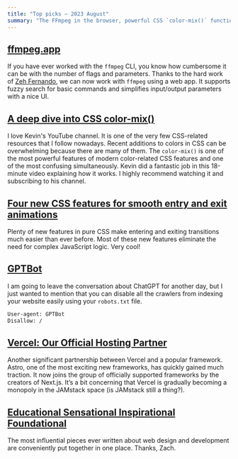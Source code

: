 ```yaml
---
title: "Top picks — 2023 August"
summary: "The FFmpeg in the browser, powerful CSS `color-mix()` function, entering and exiting animations in CSS are easier than ever before, Astro is now integrated with Vercel, the most influential pieces ever written about web design and more!"
---
```


## [ffmpeg.app](https://ffmpeg.app)

If you have ever worked with the `ffmpeg` CLI, you know how cumbersome it can be with the number of flags and parameters. Thanks to the hard work of [Zeh Fernando](https://portfolio.zehfernando.com), we can now work with `ffmpeg` using a web app. It supports fuzzy search for basic commands and simplifies input/output parameters with a nice UI.

## [A deep dive into CSS color-mix()](https://youtu.be/I9zHX-jSKpA)

I love Kevin's YouTube channel. It is one of the very few CSS-related resources that I follow nowadays. Recent additions to colors in CSS can be overwhelming because there are many of them. The `color-mix()` is one of the most powerful features of modern color-related CSS features and one of the most confusing simultaneously. Kevin did a fantastic job in this 18-minute video explaining how it works. I highly recommend watching it and subscribing to his channel.

## [Four new CSS features for smooth entry and exit animations](https://developer.chrome.com/blog/entry-exit-animations/)

Plenty of new features in pure CSS make entering and exiting transitions much easier than ever before. Most of these new features eliminate the need for complex JavaScript logic. Very cool!

## [GPTBot](https://platform.openai.com/docs/gptbot)

I am going to leave the conversation about ChatGPT for another day, but I just wanted to mention that you can disable all the crawlers from indexing your website easily using your `robots.txt` file.

```txt
User-agent: GPTBot
Disallow: /
```

## [Vercel: Our Official Hosting Partner](https://astro.build/blog/vercel-official-hosting-partner/)

Another significant partnership between Vercel and a popular framework. Astro, one of the most exciting new frameworks, has quickly gained much traction. It now joins the group of officially supported frameworks by the creators of Next.js. It’s a bit concerning that Vercel is gradually becoming a monopoly in the JAMstack space (is JAMstack still a thing?).

## [Educational Sensational Inspirational Foundational](https://esif.dev)

The most influential pieces ever written about web design and development are conveniently put together in one place. Thanks, Zach.
